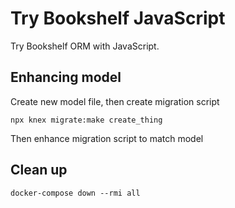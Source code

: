 # Try Bookshelf JavaScript

Try Bookshelf ORM with JavaScript.

## Enhancing model

Create new model file, then create migration script

    npx knex migrate:make create_thing

Then enhance migration script to match model

## Clean up

    docker-compose down --rmi all
